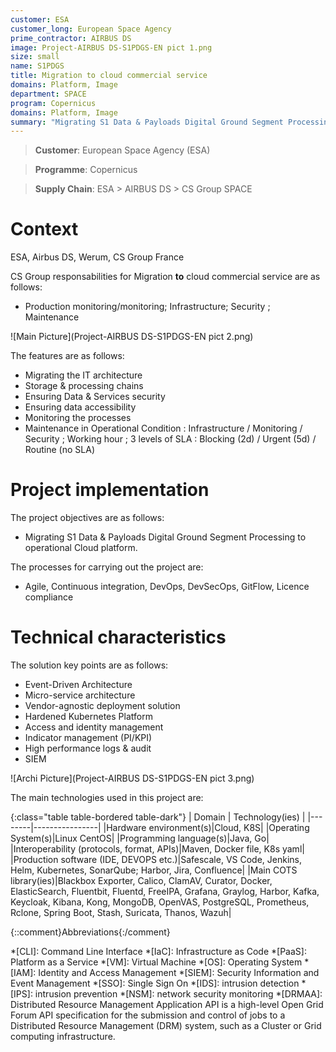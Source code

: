 ```yaml
---
customer: ESA
customer_long: European Space Agency
prime_contractor: AIRBUS DS
image: Project-AIRBUS DS-S1PDGS-EN pict 1.png
size: small
name: S1PDGS
title: Migration to cloud commercial service
domains: Platform, Image
department: SPACE
program: Copernicus
domains: Platform, Image
summary: "Migrating S1 Data & Payloads Digital Ground Segment Processing to operational Cloud platform."
---
```


> __Customer__\: European Space Agency (ESA)

> __Programme__\: Copernicus

> __Supply Chain__\: ESA > AIRBUS DS >  CS Group SPACE


# Context

ESA, Airbus DS, Werum, CS Group France

CS Group responsabilities for Migration **to** cloud commercial service are as follows:
* Production monitoring/monitoring; Infrastructure; Security ; Maintenance

![Main Picture](Project-AIRBUS DS-S1PDGS-EN pict 2.png)

The features are as follows:
* Migrating the IT architecture
* Storage & processing chains
* Ensuring Data & Services security
* Ensuring data accessibility
* Monitoring the processes
* Maintenance in Operational Condition : Infrastructure / Monitoring / Security ; Working hour ; 3 levels of SLA : Blocking (2d) / Urgent (5d) / Routine (no SLA)

# Project implementation

The project objectives are as follows:
* Migrating S1 Data & Payloads Digital Ground Segment Processing to operational Cloud platform.

The processes for carrying out the project are:
* Agile, Continuous integration, DevOps, DevSecOps, GitFlow, Licence compliance

# Technical characteristics

The solution key points are as follows:
* Event-Driven Architecture
* Micro-service architecture
* Vendor-agnostic deployment solution
* Hardened Kubernetes Platform
* Access and identity management
* Indicator management (PI/KPI)
* High performance logs & audit
* SIEM

![Archi Picture](Project-AIRBUS DS-S1PDGS-EN pict 3.png)

The main technologies used in this project are:

{:class="table table-bordered table-dark"}
| Domain | Technology(ies) |
|--------|----------------|
|Hardware environment(s)|Cloud, K8S|
|Operating System(s)|Linux CentOS|
|Programming language(s)|Java, Go|
|Interoperability (protocols, format, APIs)|Maven, Docker file, K8s yaml|
|Production software (IDE, DEVOPS etc.)|Safescale, VS Code, Jenkins, Helm, Kubernetes, SonarQube; Harbor, Jira, Confluence|
|Main COTS library(ies)|Blackbox Exporter, Calico, ClamAV, Curator, Docker, ElasticSearch, Fluentbit, Fluentd, FreeIPA, Grafana, Graylog, Harbor, Kafka, Keycloak, Kibana, Kong, MongoDB, OpenVAS, PostgreSQL, Prometheus, Rclone, Spring Boot, Stash, Suricata, Thanos, Wazuh|



{::comment}Abbreviations{:/comment}

*[CLI]: Command Line Interface
*[IaC]: Infrastructure as Code
*[PaaS]: Platform as a Service
*[VM]: Virtual Machine
*[OS]: Operating System
*[IAM]: Identity and Access Management
*[SIEM]: Security Information and Event Management
*[SSO]: Single Sign On
*[IDS]: intrusion detection
*[IPS]: intrusion prevention
*[NSM]: network security monitoring
*[DRMAA]: Distributed Resource Management Application API is a high-level Open Grid Forum API specification for the submission and control of jobs to a Distributed Resource Management (DRM) system, such as a Cluster or Grid computing infrastructure.
